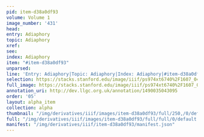 ```yaml
---
pid: item-d38a0df93
volume: Volume 1
image_number: '431'
head: 
entry: Adiaphory
topic: Adiaphory
xref: 
see: 
index: Adiaphory
item: "#item-d38a0df93"
unparsed: 
line: 'Entry: Adiaphory|Topic: Adiaphory|Index: Adiaphory|#item-d38a0df93'
selection: https://stacks.stanford.edu/image/iiif/ps974xt6740%2F1607_0430/232,2763,3234,432/full/0/default.jpg
full_image: https://stacks.stanford.edu/image/iiif/ps974xt6740%2F1607_0430/full/full/0/default.jpg
annotation_uri: http://dev.llgc.org.uk/annotation/1490035043095
order: '05'
layout: alpha_item
collection: alpha
thumbnail: "/img/derivatives/iiif/images/item-d38a0df93/full/250,/0/default.jpg"
full: "/img/derivatives/iiif/images/item-d38a0df93/full/full/0/default.jpg"
manifest: "/img/derivatives/iiif/item-d38a0df93/manifest.json"
---
```

